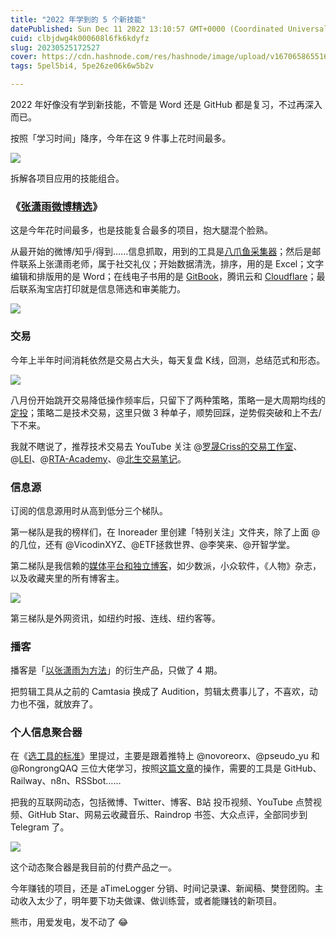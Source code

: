 ```yaml
---
title: "2022 年学到的 5 个新技能"
datePublished: Sun Dec 11 2022 13:10:57 GMT+0000 (Coordinated Universal Time)
cuid: clbjdwg4k000608l6fk6kdyfz
slug: 20230525172527
cover: https://cdn.hashnode.com/res/hashnode/image/upload/v1670658655160/g2XK3ygEb.png
tags: 5pel5bi4, 5pe26ze06k6w5b2v

---
```


2022 年好像没有学到新技能，不管是 Word 还是 GitHub 都是复习，不过再深入而已。

按照「学习时间」降序，今年在这 9 件事上花时间最多。

![](https://cdn.hashnode.com/res/hashnode/image/upload/v1670658879107/SNgrXDrHw.jpg)

拆解各项目应用的技能组合。

### 《[张潇雨微博精选](https://rili.zxy.wiki/)》

这是今年花时间最多，也是技能复合最多的项目，抱大腿混个脸熟。

从最开始的微博/知乎/得到……信息抓取，用到的工具是[八爪鱼采集器](https://www.bazhuayu.com/)；然后是邮件联系上张潇雨老师，属于社交礼仪；开始数据清洗，排序，用的是 Excel；文字编辑和排版用的是 Word；在线电子书用的是 [GitBook](https://www.gitbook.com/)，腾讯云和 [Cloudflare](https://www.cloudflare.com/zh-cn/)；最后联系淘宝店打印就是信息筛选和审美能力。

![](https://cdn.hashnode.com/res/hashnode/image/upload/v1670658750257/yqJ-tAbGH.jpg)

### 交易

今年上半年时间消耗依然是交易占大头，每天复盘 K线，回测，总结范式和形态。

![](https://cdn.hashnode.com/res/hashnode/image/upload/v1670658768789/4EV00UFVm.png)

八月份开始跳开交易降低操作频率后，只留下了两种策略，策略一是大周期均线的[定投](https://www.coinglass.com/zh/pro/i/ahr999)；策略二是技术交易，这里只做 3 种单子，顺势回踩，逆势假突破和上不去/下不来。

我就不瞎说了，推荐技术交易去 YouTube 关注 @[罗晟Criss的交易工作室](https://www.youtube.com/@criss6441)、@[LEI](https://www.youtube.com/@TheMarketMemo)、@[RTA-Academy](https://www.youtube.com/@RTAAcademy)、@[北生交易笔记](https://www.youtube.com/@bsjybj)。

### 信息源

订阅的信息源用时从高到低分三个梯队。

第一梯队是我的榜样们，在 Inoreader 里创建「特别关注」文件夹，除了上面 @ 的几位，还有 @VicodinXYZ、@ETF拯救世界、@李笑来、@开智学堂。

第二梯队是我信赖的[媒体平台和独立博客](https://mp.weixin.qq.com/s?__biz=MzI3MzU5MDA1OQ==&mid=2247486802&idx=1&sn=746dbd26ac70f4e419bc76b789cdfab9&chksm=eb21bf16dc563600375b61cd1239033f352b3c3bc4e4d975de53e23581a2cd7aad9c38069feb&token=2143214992&lang=zh_CN#rd)，如少数派，小众软件，《人物》杂志，以及收藏夹里的所有博客主。

![](https://cdn.hashnode.com/res/hashnode/image/upload/v1670658782901/BbrubgCOH.png)

第三梯队是外网资讯，如纽约时报、连线、纽约客等。

### 播客

播客是「[以张潇雨为方法](https://pan.baidu.com/s/1HboXmZ7N0rFr66Y45HrODw?pwd=a5ej)」的衍生产品，只做了 4 期。

把剪辑工具从之前的 Camtasia 换成了 Audition，剪辑太费事儿了，不喜欢，动力也不强，就放弃了。

### 个人信息聚合器

在《[选工具的标准](http://mp.weixin.qq.com/s?__biz=MzI3MzU5MDA1OQ==&mid=2247487177&idx=1&sn=653fe7cfc7291802fdd0921e8f42d26c&chksm=eb21bc8ddc56359bbfa97b0e2b633167f83fc4ec4c5d44b2efc23faab04b57eed7c8314b342f&scene=21#wechat_redirect)》里提过，主要是跟着推特上 @novoreorx、@pseudo\_yu 和 @RongrongQAQ 三位大佬学习，按照[这篇文章](https://reorx.com/blog/0-cost-self-hosted-n8n-with-railway-and-supabase/)的操作，需要的工具是 GitHub、Railway、n8n、RSSbot……

把我的互联网动态，包括微博、Twitter、博客、B站 投币视频、YouTube 点赞视频、GitHub Star、网易云收藏音乐、Raindrop 书签、大众点评，全部同步到 Telegram 了。

![](https://cdn.hashnode.com/res/hashnode/image/upload/v1670658825781/_gG1rUAgX.jpg)

这个动态聚合器是我目前的付费产品之一。

今年赚钱的项目，还是 aTimeLogger 分销、时间记录课、新闻稿、樊登团购。主动收入太少了，明年要下功夫做课、做训练营，或者能赚钱的新项目。

熊市，用爱发电，发不动了 😂